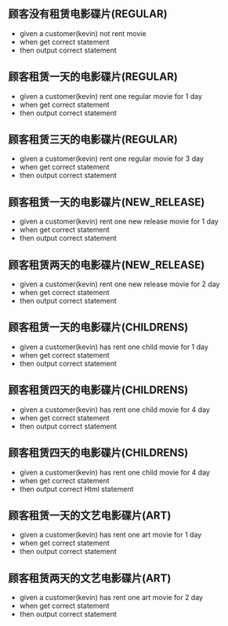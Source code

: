 ## 顾客没有租赁电影碟片(REGULAR)
- given a customer(kevin) not rent movie
- when get correct statement
- then output correct statement


## 顾客租赁一天的电影碟片(REGULAR)
- given a customer(kevin) rent one regular movie for 1 day
- when get correct statement
- then output correct statement


## 顾客租赁三天的电影碟片(REGULAR)
- given a customer(kevin) rent one regular movie for 3 day
- when get correct statement
- then output correct statement



## 顾客租赁一天的电影碟片(NEW_RELEASE)
- given a customer(kevin) rent one new release movie for 1 day
- when get correct statement
- then output correct statement


## 顾客租赁两天的电影碟片(NEW_RELEASE)
- given a customer(kevin) rent one new release movie for 2 day
- when get correct statement
- then output correct statement


## 顾客租赁一天的电影碟片(CHILDRENS)
- given a customer(kevin) has rent one child movie for 1 day
- when get correct statement
- then output correct statement


## 顾客租赁四天的电影碟片(CHILDRENS)
- given a customer(kevin) has rent one child movie for 4 day
- when get correct statement
- then output correct statement


## 顾客租赁四天的电影碟片(CHILDRENS)
- given a customer(kevin) has rent one child movie for 4 day
- when get correct statement
- then output correct Html statement


## 顾客租赁一天的文艺电影碟片(ART)
- given a customer(kevin) has rent one art movie for 1 day
- when get correct statement
- then output correct statement


## 顾客租赁两天的文艺电影碟片(ART)
- given a customer(kevin) has rent one art movie for 2 day
- when get correct statement
- then output correct statement

